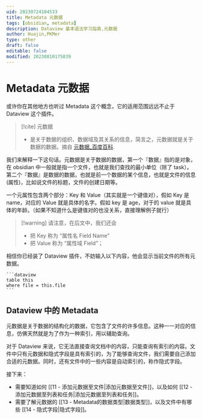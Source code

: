 ```yaml
---
uid: 20230724104533
title: Metadata 元数据
tags: [obsidian, metadata]
description: Dataview 基本语法学习指南,元数据
author: Huajin,PKMer
type: other
draft: false
editable: false
modified: 20230810175839
---
```


# Metadata 元数据

或许你在其他地方也听过 Metadata 这个概念，它的适用范围远远不止于 Dataview 这个插件。

> [!cite] 元数据
> - 是关于数据的组织、数据域及其关系的信息，简言之，元数据就是关于数据的数据。摘自 [元数据_百度百科](https://baike.baidu.com/item/%E5%85%83%E6%95%B0%E6%8D%AE/1946090).

我们来解释一下这句话。元数据是关于数据的数据，第一个『数据』指的是对象，在 obsidian 中一般就是指一个文件，也就是我们查找的最小单位（除了 task）。第二个『数据』是数据的数据，也就是前一个数据的某个信息，也就是文件的信息 (属性)，比如说文件的标题，文件的创建日期等。

一个元属性包含两个部分：Key 和 Value（其实就是一个键值对），假如 Key 是 name，对应的 Value 就是具体的名字。假如 key 是 age，对于的 value 就是具体的年龄。（如果不知道什么是键值对的也没关系，直接理解例子就行）

> [!warning] 请注意，在后文中，我们还会
> - 把 Key 称为 “属性名 Field Name”
> - 把 Value 称为 “属性域 Field”；

相信你已经装了 Dataview 插件，不妨输入以下内容，他会显示当前文件的所有元数据。

`````示例代码
```dataview
table this
where file = this.file
```
`````

## Dataview 中的 Metadata

元数据是关于数据的结构化的数据，它包含了文件的许多信息。这种一一对应的信息，仿佛天然就是为了作为一种索引，用以辅助查询。

对于 Dataview 来说，它无法直接查询文档中的内容，只能查询有索引的内容。文件中只有元数据和隐式字段是具有索引的，为了能够查询文件，我们需要自己添加合适的元数据。同时，还有文件中的一些内容是自动索引的，称作隐式字段。

接下来：

- 需要知道如何 [[11 - 添加元数据至文件|添加元数据至文件]]，以及如何 [[12 - 添加元数据至列表和任务|添加元数据至列表和任务]]。
- 需要了解元数据的 [[13 - Metadata的数据类型|数据类型]]，以及文件中有哪些 [[14 - 隐式字段|隐式字段]]。